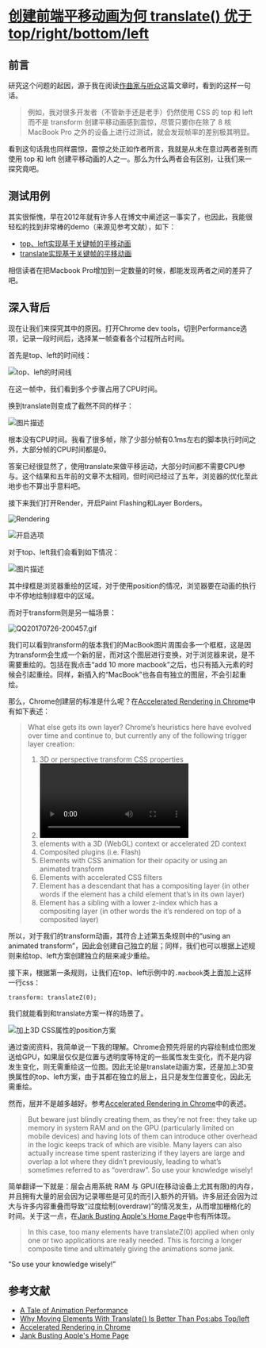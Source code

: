 # [创建前端平移动画为何 translate() 优于 top/right/bottom/left](https://segmentfault.com/a/1190000010364647)

## 前言

研究这个问题的起因，源于我在阅读[作曲家与听众](http://efe.baidu.com/blog/composers-and-audiences/)这篇文章时，看到的这样一句话。

> 例如，我对很多开发者（不管新手还是老手）仍然使用 CSS 的 top 和 left 而不是 transform 创建平移动画感到震惊，尽管只要你在除了 8 核 MacBook Pro 之外的设备上进行过测试，就会发现帧率的差别极其明显。

看到这句话我也同样震惊，震惊之处正如作者所言，我就是从未在意过两者差别而使用 top 和 left 创建平移动画的人之一。那么为什么两者会有区别，让我们来一探究竟吧。

## 测试用例

其实很惭愧，早在2012年就有许多人在博文中阐述这一事实了，也因此，我能很轻松的找到非常棒的demo（来源见参考文献），如下：

- [top、left实现基于关键帧的平移动画](https://codepen.io/paulirish/full/nkwKs)
- [translate实现基于关键帧的平移动画](https://codepen.io/paulirish/full/LsxyF)

相信读者在把Macbook Pro增加到一定数量的时候，都能发现两者之间的差异了吧。

## 深入背后

现在让我们来探究其中的原因。打开Chrome dev tools，切到Performance选项，记录一段时间后，选择某一帧查看各个过程所占时间。

首先是top、left的时间线：

![top、left的时间线](https://segmentfault.com/img/bVRElB?w=1076&h=658)

在这一帧中，我们看到多个步骤占用了CPU时间。

换到translate则变成了截然不同的样子：

![图片描述](https://segmentfault.com/img/bVRElU?w=1075&h=603)

根本没有CPU时间。我看了很多帧，除了少部分帧有0.1ms左右的脚本执行时间之外，大部分帧的CPU时间都是0。

答案已经很显然了，使用translate来做平移运动，大部分时间都不需要CPU参与。这个结果和五年前的文章不太相同，但时间已经过了五年，浏览器的优化至此地步也不算出乎意料吧。

接下来我们打开Render，开启Paint Flashing和Layer Borders。

![Rendering](https://segmentfault.com/img/bVREn1?w=411&h=437)

![开启选项](https://segmentfault.com/img/bVREn7?w=470&h=316)

对于top、left我们会看到如下情况：

![图片描述](https://segmentfault.com/img/bVREpm?w=420&h=313)

其中绿框是浏览器重绘的区域，对于使用position的情况，浏览器要在动画的执行中不停地绘制绿框中的区域。

而对于transform则是另一幅场景：

![QQ20170726-200457.gif](https://segmentfault.com/img/bVRF91?w=383&h=419)

我们可以看到transform的版本我们的MacBook图片周围会多一个框框，这是因为transform会生成一个新的层，而对这个图层进行变换，对于浏览器来说，是不需要重绘的。包括在我点击“add 10 more macbook”之后，也只有插入元素的时候会引起重绘。同样，新插入的“MacBook”也各自有独立的图层，不会引起重绘。

那么，Chrome创建层的标准是什么呢？在[Accelerated Rendering in Chrome](https://www.html5rocks.com/en/tutorials/speed/layers/)中有如下表述：

> What else gets its own layer? Chrome’s heuristics here have evolved over time and continue to, but currently any of the following trigger layer creation:
>
> 1. 3D or perspective transform CSS properties
> 2. <video> elements using accelerated video decoding
> 3. <canvas> elements with a 3D (WebGL) context or accelerated 2D context
> 4. Composited plugins (i.e. Flash)
> 5. Elements with CSS animation for their opacity or using an animated transform
> 6. Elements with accelerated CSS filters
> 7. Element has a descendant that has a compositing layer (in other words if the element has a child element that’s in its own layer)
> 8. Element has a sibling with a lower z-index which has a compositing layer (in other words the it’s rendered on top of a composited layer)

所以，对于我们的transform动画，其符合上述第五条规则中的“using an animated transform”，因此会创建自己独立的层；同样，我们也可以根据上述规则来给top、left方案创建独立的层来减少重绘。

接下来，根据第一条规则，让我们在top、left示例中的`.macbook`类上面加上这样一行css：

```
transform: translateZ(0);
```

我们就能看到和translate方案一样的场景了。

![加上3D CSS属性的position方案](https://segmentfault.com/img/bVRGyV?w=1478&h=878)

通过查阅资料，我简单说一下我的理解。Chrome会预先将层的内容绘制成位图发送给GPU，如果层仅仅是位置与透明度等特定的一些属性发生变化，而不是内容发生变化，则无需重绘这一位图。因此无论是translate动画方案，还是加上3D变换属性的top、left方案，由于其都在独立的层上，且只是发生位置变化，因此无需重绘。

然而，层并不是越多越好。参考[Accelerated Rendering in Chrome](https://www.html5rocks.com/en/tutorials/speed/layers/)中的表述。

> But beware just blindly creating them, as they’re not free: they take up memory in system RAM and on the GPU (particularly limited on mobile devices) and having lots of them can introduce other overhead in the logic keeps track of which are visible. Many layers can also actually increase time spent rasterizing if they layers are large and overlap a lot where they didn’t previously, leading to what’s sometimes referred to as “overdraw”. So use your knowledge wisely!

简单翻译一下就是：层会占用系统 RAM 与 GPU(在移动设备上尤其有限)的内存，并且拥有大量的层会因为记录哪些是可见的而引入额外的开销。许多层还会因为过大与许多内容重叠而导致“过度绘制(overdraw)”的情况发生，从而增加栅格化的时间。关于这一点，在[Jank Busting Apple's Home Page](http://wesleyhales.com/blog/2013/10/26/Jank-Busting-Apples-Home-Page/)中也有所体现。

> In this case, too many elements have translateZ(0) applied when only one or two applications are really needed. This is forcing a longer composite time and ultimately giving the animations some jank.

“So use your knowledge wisely!”

## 参考文献

- [A Tale of Animation Performance](https://css-tricks.com/tale-of-animation-performance/)
- [Why Moving Elements With Translate() Is Better Than Pos:abs Top/left](https://www.paulirish.com/2012/why-moving-elements-with-translate-is-better-than-posabs-topleft/)
- [Accelerated Rendering in Chrome](https://www.html5rocks.com/en/tutorials/speed/layers/)
- [Jank Busting Apple's Home Page](http://wesleyhales.com/blog/2013/10/26/Jank-Busting-Apples-Home-Page/)